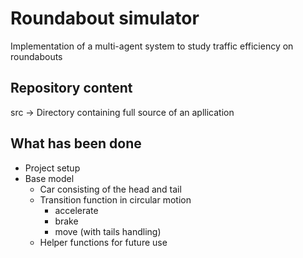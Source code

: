 # Roundabout simulator
Implementation of a multi-agent system to study traffic efficiency on roundabouts

## Repository content

src -> Directory containing full source of an apllication

## What has been done

- Project setup
- Base model
    - Car consisting of the head and tail
    - Transition function in circular motion
        - accelerate
        - brake
        - move (with tails handling)
    - Helper functions for future use

